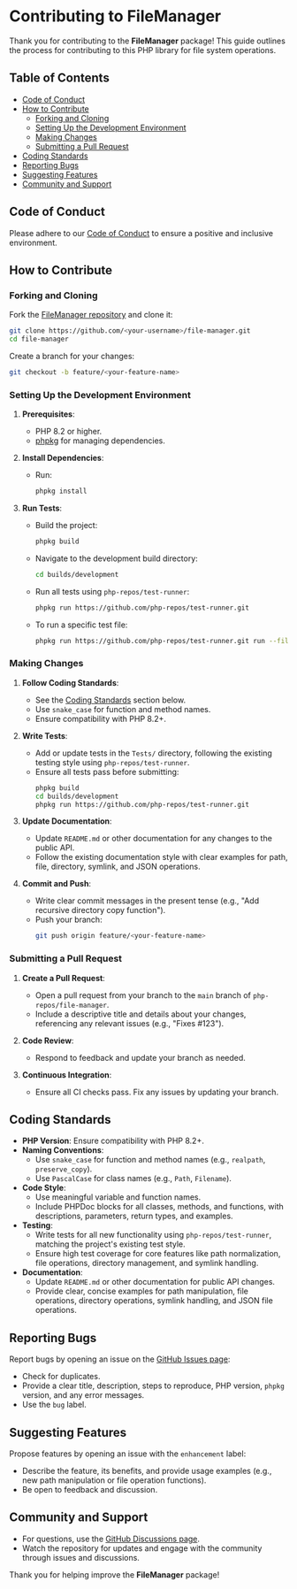 # Contributing to FileManager

Thank you for contributing to the **FileManager** package! This guide outlines the process for contributing to this PHP library for file system operations.

## Table of Contents

- [Code of Conduct](#code-of-conduct)
- [How to Contribute](#how-to-contribute)
    - [Forking and Cloning](#forking-and-cloning)
    - [Setting Up the Development Environment](#setting-up-the-development-environment)
    - [Making Changes](#making-changes)
    - [Submitting a Pull Request](#submitting-a-pull-request)
- [Coding Standards](#coding-standards)
- [Reporting Bugs](#reporting-bugs)
- [Suggesting Features](#suggesting-features)
- [Community and Support](#community-and-support)

## Code of Conduct

Please adhere to our [Code of Conduct](CODE_OF_CONDUCT.md) to ensure a positive and inclusive environment.

## How to Contribute

### Forking and Cloning

Fork the [FileManager repository](https://github.com/php-repos/file-manager.git) and clone it:

```bash
git clone https://github.com/<your-username>/file-manager.git
cd file-manager
```

Create a branch for your changes:

```bash
git checkout -b feature/<your-feature-name>
```

### Setting Up the Development Environment

1. **Prerequisites**:
    - PHP 8.2 or higher.
    - [phpkg](https://phpkg.com/) for managing dependencies.

2. **Install Dependencies**:
    - Run:
      ```bash
      phpkg install
      ```

3. **Run Tests**:
    - Build the project:
      ```bash
      phpkg build
      ```
    - Navigate to the development build directory:
      ```bash
      cd builds/development
      ```
    - Run all tests using `php-repos/test-runner`:
      ```bash
      phpkg run https://github.com/php-repos/test-runner.git
      ```
    - To run a specific test file:
      ```bash
      phpkg run https://github.com/php-repos/test-runner.git run --filter=TestPaths
      ```

### Making Changes

1. **Follow Coding Standards**:
    - See the [Coding Standards](#coding-standards) section below.
    - Use `snake_case` for function and method names.
    - Ensure compatibility with PHP 8.2+.

2. **Write Tests**:
    - Add or update tests in the `Tests/` directory, following the existing testing style using `php-repos/test-runner`.
    - Ensure all tests pass before submitting:
      ```bash
      phpkg build
      cd builds/development
      phpkg run https://github.com/php-repos/test-runner.git
      ```

3. **Update Documentation**:
    - Update `README.md` or other documentation for any changes to the public API.
    - Follow the existing documentation style with clear examples for path, file, directory, symlink, and JSON operations.

4. **Commit and Push**:
    - Write clear commit messages in the present tense (e.g., "Add recursive directory copy function").
    - Push your branch:
      ```bash
      git push origin feature/<your-feature-name>
      ```

### Submitting a Pull Request

1. **Create a Pull Request**:
    - Open a pull request from your branch to the `main` branch of `php-repos/file-manager`.
    - Include a descriptive title and details about your changes, referencing any relevant issues (e.g., "Fixes #123").

2. **Code Review**:
    - Respond to feedback and update your branch as needed.

3. **Continuous Integration**:
    - Ensure all CI checks pass. Fix any issues by updating your branch.

## Coding Standards

- **PHP Version**: Ensure compatibility with PHP 8.2+.
- **Naming Conventions**:
    - Use `snake_case` for function and method names (e.g., `realpath`, `preserve_copy`).
    - Use `PascalCase` for class names (e.g., `Path`, `Filename`).
- **Code Style**:
    - Use meaningful variable and function names.
    - Include PHPDoc blocks for all classes, methods, and functions, with descriptions, parameters, return types, and examples.
- **Testing**:
    - Write tests for all new functionality using `php-repos/test-runner`, matching the project's existing test style.
    - Ensure high test coverage for core features like path normalization, file operations, directory management, and symlink handling.
- **Documentation**:
    - Update `README.md` or other documentation for public API changes.
    - Provide clear, concise examples for path manipulation, file operations, directory operations, symlink handling, and JSON file operations.

## Reporting Bugs

Report bugs by opening an issue on the [GitHub Issues page](https://github.com/php-repos/file-manager/issues):

- Check for duplicates.
- Provide a clear title, description, steps to reproduce, PHP version, `phpkg` version, and any error messages.
- Use the `bug` label.

## Suggesting Features

Propose features by opening an issue with the `enhancement` label:

- Describe the feature, its benefits, and provide usage examples (e.g., new path manipulation or file operation functions).
- Be open to feedback and discussion.

## Community and Support

- For questions, use the [GitHub Discussions page](https://github.com/php-repos/file-manager/discussions).
- Watch the repository for updates and engage with the community through issues and discussions.

Thank you for helping improve the **FileManager** package!